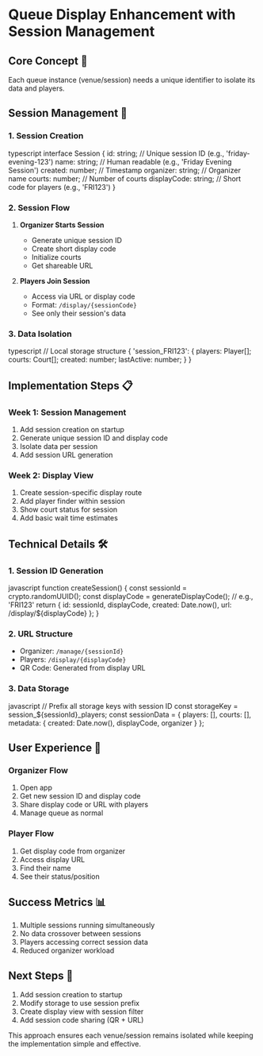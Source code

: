 # Queue Display Enhancement with Session Management

## Core Concept 🎯
Each queue instance (venue/session) needs a unique identifier to isolate its data and players.

## Session Management 🔑

### 1. Session Creation

typescript
interface Session {
id: string; // Unique session ID (e.g., 'friday-evening-123')
name: string; // Human readable (e.g., 'Friday Evening Session')
created: number; // Timestamp
organizer: string; // Organizer name
courts: number; // Number of courts
displayCode: string; // Short code for players (e.g., 'FRI123')
}


### 2. Session Flow
1. **Organizer Starts Session**
   - Generate unique session ID
   - Create short display code
   - Initialize courts
   - Get shareable URL

2. **Players Join Session**
   - Access via URL or display code
   - Format: `/display/{sessionCode}`
   - See only their session's data

### 3. Data Isolation

typescript
// Local storage structure
{
'session_FRI123': {
players: Player[];
courts: Court[];
created: number;
lastActive: number;
}
}


## Implementation Steps 📋

### Week 1: Session Management
1. Add session creation on startup
2. Generate unique session ID and display code
3. Isolate data per session
4. Add session URL generation

### Week 2: Display View
1. Create session-specific display route
2. Add player finder within session
3. Show court status for session
4. Add basic wait time estimates

## Technical Details 🛠

### 1. Session ID Generation

javascript
function createSession() {
const sessionId = crypto.randomUUID();
const displayCode = generateDisplayCode(); // e.g., 'FRI123'
return {
id: sessionId,
displayCode,
created: Date.now(),
url: /display/${displayCode}
};
}


### 2. URL Structure
- Organizer: `/manage/{sessionId}`
- Players: `/display/{displayCode}`
- QR Code: Generated from display URL

### 3. Data Storage

javascript
// Prefix all storage keys with session ID
const storageKey = session_${sessionId}_players;
const sessionData = {
players: [],
courts: [],
metadata: {
created: Date.now(),
displayCode,
organizer
}
};


## User Experience 👥

### Organizer Flow
1. Open app
2. Get new session ID and display code
3. Share display code or URL with players
4. Manage queue as normal

### Player Flow
1. Get display code from organizer
2. Access display URL
3. Find their name
4. See their status/position

## Success Metrics 📊
1. Multiple sessions running simultaneously
2. No data crossover between sessions
3. Players accessing correct session data
4. Reduced organizer workload

## Next Steps 👣

1. Add session creation to startup
2. Modify storage to use session prefix
3. Create display view with session filter
4. Add session code sharing (QR + URL)

This approach ensures each venue/session remains isolated while keeping the implementation simple and effective.